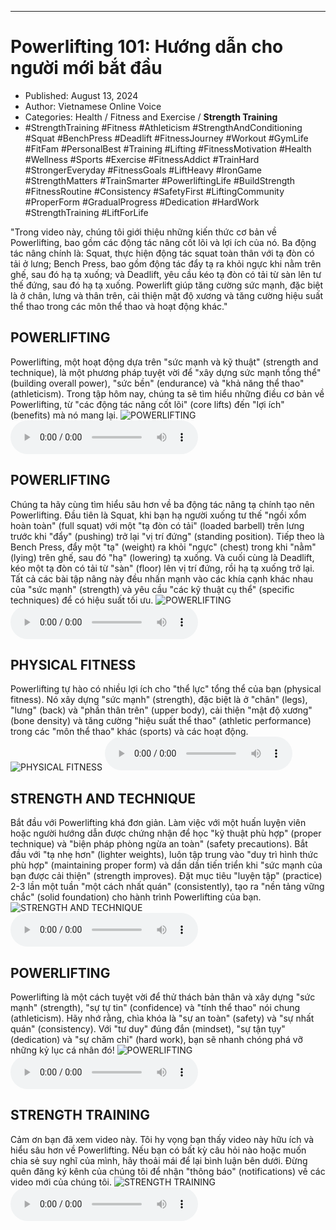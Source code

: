 
---

# Powerlifting 101: Hướng dẫn cho người mới bắt đầu

- Published: August 13, 2024
- Author: Vietnamese Online Voice
- Categories: Health / Fitness and Exercise / **Strength Training**
- #StrengthTraining #Fitness #Athleticism #StrengthAndConditioning #Squat #BenchPress #Deadlift #FitnessJourney #Workout #GymLife #FitFam #PersonalBest #Training #Lifting #FitnessMotivation #Health #Wellness #Sports #Exercise #FitnessAddict #TrainHard #StrongerEveryday #FitnessGoals #LiftHeavy #IronGame #StrengthMatters #TrainSmarter #PowerliftingLife #BuildStrength #FitnessRoutine #Consistency #SafetyFirst #LiftingCommunity #ProperForm #GradualProgress #Dedication #HardWork #StrengthTraining #LiftForLife

"Trong video này, chúng tôi giới thiệu những kiến ​​thức cơ bản về Powerlifting, bao gồm các động tác nâng cốt lõi và lợi ích của nó. Ba động tác nâng chính là: Squat, thực hiện động tác squat toàn thân với tạ đòn có tải ở lưng; Bench Press, bao gồm động tác đẩy tạ ra khỏi ngực khi nằm trên ghế, sau đó hạ tạ xuống; và Deadlift, yêu cầu kéo tạ đòn có tải từ sàn lên tư thế đứng, sau đó hạ tạ xuống. Powerlift giúp tăng cường sức mạnh, đặc biệt là ở chân, lưng và thân trên, cải thiện mật độ xương và tăng cường hiệu suất thể thao trong các môn thể thao và hoạt động khác."


## POWERLIFTING

Powerlifting, một hoạt động dựa trên "sức mạnh và kỹ thuật" (strength and technique), là một phương pháp tuyệt vời để "xây dựng sức mạnh tổng thể" (building overall power), "sức bền" (endurance) và "khả năng thể thao" (athleticism). Trong tập hôm nay, chúng ta sẽ tìm hiểu những điều cơ bản về Powerlifting, từ "các động tác nâng cốt lõi" (core lifts) đến "lợi ích" (benefits) mà nó mang lại.
![POWERLIFTING](https://http-archiver-apis-production-80.schnworks.com/storage/images/transitions/2024-08-13/transition--17486558077-Montserrat-Regular-9C27B0.jpg)
<audio controls>
    <source src="https://http-archiver-apis-production-80.schnworks.com/storage/storage/audio/file-30926752887.mp3" type="audio/mpeg">
</audio>



## POWERLIFTING

Chúng ta hãy cùng tìm hiểu sâu hơn về ba động tác nâng tạ chính tạo nên Powerlifting. Đầu tiên là Squat, khi bạn hạ người xuống tư thế "ngồi xổm hoàn toàn" (full squat) với một "tạ đòn có tải" (loaded barbell) trên lưng trước khi "đẩy" (pushing) trở lại "vị trí đứng" (standing position). Tiếp theo là Bench Press, đẩy một "tạ" (weight) ra khỏi "ngực" (chest) trong khi "nằm" (lying) trên ghế, sau đó "hạ" (lowering) tạ xuống. Và cuối cùng là Deadlift, kéo một tạ đòn có tải từ "sàn" (floor) lên vị trí đứng, rồi hạ tạ xuống trở lại. Tất cả các bài tập nâng này đều nhấn mạnh vào các khía cạnh khác nhau của "sức mạnh" (strength) và yêu cầu "các kỹ thuật cụ thể" (specific techniques) để có hiệu suất tối ưu.
![POWERLIFTING](https://http-archiver-apis-production-80.schnworks.com/storage/images/transitions/2024-08-13/transition--4346124364-Montserrat-Black-303F9F.jpg)
<audio controls>
    <source src="https://http-archiver-apis-production-80.schnworks.com/storage/storage/audio/file-4792669812.mp3" type="audio/mpeg">
</audio>



## PHYSICAL FITNESS

Powerlifting tự hào có nhiều lợi ích cho "thể lực" tổng thể của bạn (physical fitness). Nó xây dựng "sức mạnh" (strength), đặc biệt là ở "chân" (legs), "lưng" (back) và "phần thân trên" (upper body), cải thiện "mật độ xương" (bone density) và tăng cường "hiệu suất thể thao" (athletic performance) trong các "môn thể thao" khác (sports) và các hoạt động.
![PHYSICAL FITNESS](https://http-archiver-apis-production-80.schnworks.com/storage/images/transitions/2024-08-13/transition-21072015784-Montserrat-ExtraBold-673AB7.jpg)
<audio controls>
    <source src="https://http-archiver-apis-production-80.schnworks.com/storage/storage/audio/file-38679962631.mp3" type="audio/mpeg">
</audio>



## STRENGTH AND TECHNIQUE

Bắt đầu với Powerlifting khá đơn giản. Làm việc với một huấn luyện viên hoặc người hướng dẫn được chứng nhận để học "kỹ thuật phù hợp" (proper technique) và "biện pháp phòng ngừa an toàn" (safety precautions). Bắt đầu với "tạ nhẹ hơn" (lighter weights), luôn tập trung vào "duy trì hình thức phù hợp" (maintaining proper form) và dần dần tiến triển khi "sức mạnh của bạn được cải thiện" (strength improves). Đặt mục tiêu "luyện tập" (practice) 2-3 lần một tuần "một cách nhất quán" (consistently), tạo ra "nền tảng vững chắc" (solid foundation) cho hành trình Powerlifting của bạn.
![STRENGTH AND TECHNIQUE](https://http-archiver-apis-production-80.schnworks.com/storage/images/transitions/2024-08-13/transition--17485715138-Montserrat-Regular-512DA8.jpg)
<audio controls>
    <source src="https://http-archiver-apis-production-80.schnworks.com/storage/storage/audio/file-31261803517.mp3" type="audio/mpeg">
</audio>



## POWERLIFTING

Powerlifting là một cách tuyệt vời để thử thách bản thân và xây dựng "sức mạnh" (strength), "sự tự tin" (confidence) và "tính thể thao" nói chung (athleticism). Hãy nhớ rằng, chìa khóa là "sự an toàn" (safety) và "sự nhất quán" (consistency). Với "tư duy" đúng đắn (mindset), "sự tận tụy" (dedication) và "sự chăm chỉ" (hard work), bạn sẽ nhanh chóng phá vỡ những kỷ lục cá nhân đó!
![POWERLIFTING](https://http-archiver-apis-production-80.schnworks.com/storage/images/transitions/2024-08-13/transition-2036019528-Montserrat-Bold-4A148C.jpg)
<audio controls>
    <source src="https://http-archiver-apis-production-80.schnworks.com/storage/storage/audio/file-31745337146.mp3" type="audio/mpeg">
</audio>



## STRENGTH TRAINING

Cảm ơn bạn đã xem video này. Tôi hy vọng bạn thấy video này hữu ích và hiểu sâu hơn về Powerlifting. Nếu bạn có bất kỳ câu hỏi nào hoặc muốn chia sẻ suy nghĩ của mình, hãy thoải mái để lại bình luận bên dưới. Đừng quên đăng ký kênh của chúng tôi để nhận "thông báo" (notifications) về các video mới của chúng tôi.
![STRENGTH TRAINING](https://http-archiver-apis-production-80.schnworks.com/storage/images/transitions/2024-08-13/transition-26672843199-Montserrat-SemiBold-1A237E.jpg)
<audio controls>
    <source src="https://http-archiver-apis-production-80.schnworks.com/storage/storage/audio/file-21877501675.mp3" type="audio/mpeg">
</audio>

